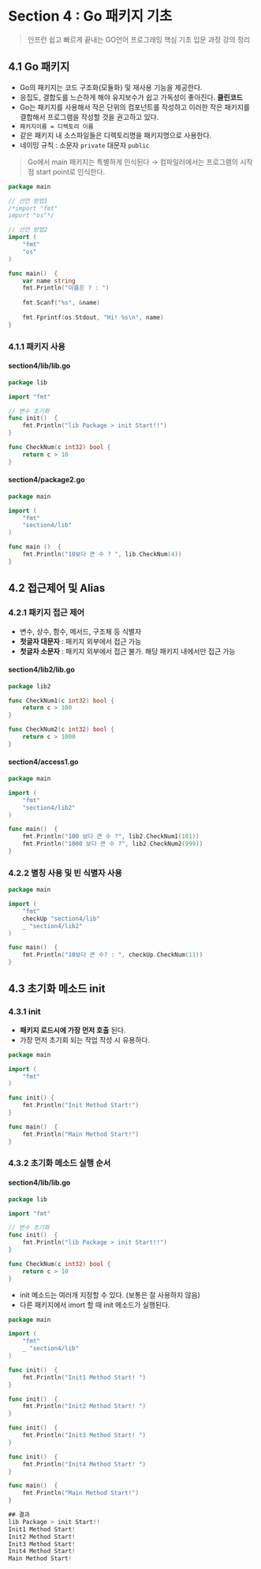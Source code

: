 # Section 4 : Go 패키지 기초

> 인프런 쉽고 빠르게 끝내는 GO언어 프로그래밍 핵심 기초 입문 과정 강의 정리 

## 4.1 Go 패키지

- Go의 패키지는 코드 구조화(모듈화) 및 재사용 기능을 제공한다.
- 응집도, 결합도를 느슨하게 해야 유지보수가 쉽고 가독성이 좋아진다. **클린코드**
- Go는 패키지를 사용해서 작은 단위의 컴포넌트를 작성하고 이러한 작은 패키지를 결합해서 프로그램을 작성할 것을 권고하고 있다.
- `패키지이름 = 디렉토리 이름`
- 같은 패키지 내 소스파일들은 디렉토리명을 패키지명으로 사용한다.
- 네이밍 규칙 : 소문자 `private` 대문자 `public`

> Go에서 main 패키지는 특별하게 인식된다 → 컴파일러에서는 프로그램의 시작점 start point로 인식한다.

```go
package main

// 선언 방법1
/*import "fmt"
import "os"*/

// 선언 방법2
import (
    "fmt"
    "os"
)

func main()  {
    var name string
    fmt.Println("이름은 ? : ")
    
    fmt.Scanf("%s", &name)
    
    fmt.Fprintf(os.Stdout, "Hi! %s\n", name)
}
```

### 4.1.1 패키지 사용

#### section4/lib/lib.go

```go
package lib

import "fmt"

// 변수 초기화
func init()  {
    fmt.Println("lib Package > init Start!!")
}

func CheckNum(c int32) bool {
    return c > 10
}
```

#### section4/package2.go
```go
package main

import (
    "fmt"
    "section4/lib"
)

func main ()  {
    fmt.Println("10보다 큰 수 ? ", lib.CheckNum(4))
}
```

## 4.2 접근제어 및 Alias

### 4.2.1 패키지 접근 제어
- 변수, 상수, 함수, 메서드, 구조체 등 식별자
- **첫글자 대문자** : 패키지 외부에서 접근 가능
- **첫글자 소문자** : 패키지 외부에서 접근 불가. 해당 패키지 내에서만 접근 가능

#### section4/lib2/lib.go

```go
package lib2

func CheckNum1(c int32) bool {
    return c > 100
}

func CheckNum2(c int32) bool {
    return c > 1000
}
```

#### section4/access1.go

```go
package main

import (
    "fmt"
    "section4/lib2"
)

func main()  {
    fmt.Println("100 보다 큰 수 ?", lib2.CheckNum1(101))
    fmt.Println("1000 보다 큰 수 ?", lib2.CheckNum2(999))
}
```

### 4.2.2 별칭 사용 및 빈 식별자 사용

```go
package main

import (
    "fmt"
    checkUp "section4/lib" 
    _ "section4/lib2"
)

func main()  {
    fmt.Println("10보다 큰 수? : ", checkUp.CheckNum(11))
}
```

## 4.3 초기화 메소드 init

### 4.3.1 init
- **패키지 로드시에 가장 먼저 호출** 된다.
- 가장 먼저 초기회 되는 작업 작성 시 유용하다.

```go
package main

import (
    "fmt"
)

func init() {
    fmt.Println("Init Method Start!")
}

func main()  {
    fmt.Println("Main Method Start!")
}
```

### 4.3.2 초기화 메소드 실행 순서

#### section4/lib/lib.go

```go
package lib

import "fmt"

// 변수 초기화
func init()  {
    fmt.Println("lib Package > init Start!!")
}

func CheckNum(c int32) bool {
    return c > 10
}
```

- init 메소드는 여러개 지정할 수 있다. (보통은 잘 사용하지 않음)
- 다른 패키지에서 imort 할 때 init 메소드가 실행된다.


```go
package main

import (
	"fmt"
	_ "section4/lib"
)

func init()  {
    fmt.Println("Init1 Method Start! ")
}

func init()  {
    fmt.Println("Init2 Method Start! ")
}

func init()  {
    fmt.Println("Init3 Method Start! ")
}

func init()  {
    fmt.Println("Init4 Method Start! ")
}

func main()  {
    fmt.Println("Main Method Start!")
}
```

```go
## 결과
lib Package > init Start!!
Init1 Method Start! 
Init2 Method Start! 
Init3 Method Start! 
Init4 Method Start! 
Main Method Start!
```

